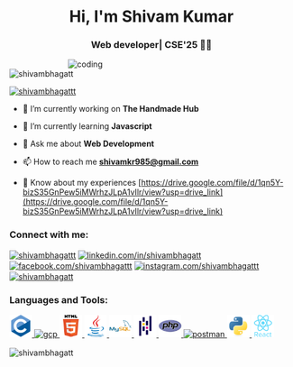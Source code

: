 <h1 align="center">Hi, I'm Shivam Kumar</h1>
<h3 align="center">Web developer| CSE'25 👨‍🎓</h3>

<img align="right" alt="coding" width="400" src="https://user-images.githubusercontent.com/55389276/140866485-8fb1c876-9a8f-4d6a-98dc-08c4981eaf70.gif">

<p align="left"> <img src="https://komarev.com/ghpvc/?username=shivambhagatt&label=Profile%20views&color=0e75b6&style=flat" alt="shivambhagatt" /> </p>

<p align="left"> <a href="https://twitter.com/shivambhagattt" target="blank"><img src="https://img.shields.io/twitter/follow/shivambhagattt?logo=twitter&style=for-the-badge" alt="shivambhagattt" /></a> </p>

- 🔭 I’m currently working on **The Handmade Hub**

- 🌱 I’m currently learning **Javascript**

- 💬 Ask me about **Web Development**

- 📫 How to reach me **shivamkr985@gmail.com**

- 📄 Know about my experiences [https://drive.google.com/file/d/1qn5Y-bizS35GnPew5iMWrhzJLpA1vIlr/view?usp=drive_link](https://drive.google.com/file/d/1qn5Y-bizS35GnPew5iMWrhzJLpA1vIlr/view?usp=drive_link)

<h3 align="left">Connect with me:</h3>
<p align="left">
<a href="https://twitter.com/shivambhagattt" target="blank"><img align="center" src="https://raw.githubusercontent.com/rahuldkjain/github-profile-readme-generator/master/src/images/icons/Social/twitter.svg" alt="shivambhagattt" height="30" width="40" /></a>
<a href="https://linkedin.com/in/linkedin.com/in/shivambhagatt" target="blank"><img align="center" src="https://raw.githubusercontent.com/rahuldkjain/github-profile-readme-generator/master/src/images/icons/Social/linked-in-alt.svg" alt="linkedin.com/in/shivambhagatt" height="30" width="40" /></a>
<a href="https://fb.com/facebook.com/shivambhagattt" target="blank"><img align="center" src="https://raw.githubusercontent.com/rahuldkjain/github-profile-readme-generator/master/src/images/icons/Social/facebook.svg" alt="facebook.com/shivambhagattt" height="30" width="40" /></a>
<a href="https://instagram.com/instagram.com/shivambhagattt" target="blank"><img align="center" src="https://raw.githubusercontent.com/rahuldkjain/github-profile-readme-generator/master/src/images/icons/Social/instagram.svg" alt="instagram.com/shivambhagattt" height="30" width="40" /></a>
<a href="https://auth.geeksforgeeks.org/user/shivambhagatt" target="blank"><img align="center" src="https://raw.githubusercontent.com/rahuldkjain/github-profile-readme-generator/master/src/images/icons/Social/geeks-for-geeks.svg" alt="shivambhagatt" height="30" width="40" /></a>
</p>

<h3 align="left">Languages and Tools:</h3>
<p align="left"> <a href="https://www.cprogramming.com/" target="_blank" rel="noreferrer"> <img src="https://raw.githubusercontent.com/devicons/devicon/master/icons/c/c-original.svg" alt="c" width="40" height="40"/> </a> <a href="https://cloud.google.com" target="_blank" rel="noreferrer"> <img src="https://www.vectorlogo.zone/logos/google_cloud/google_cloud-icon.svg" alt="gcp" width="40" height="40"/> </a> <a href="https://www.w3.org/html/" target="_blank" rel="noreferrer"> <img src="https://raw.githubusercontent.com/devicons/devicon/master/icons/html5/html5-original-wordmark.svg" alt="html5" width="40" height="40"/> </a> <a href="https://www.java.com" target="_blank" rel="noreferrer"> <img src="https://raw.githubusercontent.com/devicons/devicon/master/icons/java/java-original.svg" alt="java" width="40" height="40"/> </a> <a href="https://www.mysql.com/" target="_blank" rel="noreferrer"> <img src="https://raw.githubusercontent.com/devicons/devicon/master/icons/mysql/mysql-original-wordmark.svg" alt="mysql" width="40" height="40"/> </a> <a href="https://pandas.pydata.org/" target="_blank" rel="noreferrer"> <img src="https://raw.githubusercontent.com/devicons/devicon/2ae2a900d2f041da66e950e4d48052658d850630/icons/pandas/pandas-original.svg" alt="pandas" width="40" height="40"/> </a> <a href="https://www.php.net" target="_blank" rel="noreferrer"> <img src="https://raw.githubusercontent.com/devicons/devicon/master/icons/php/php-original.svg" alt="php" width="40" height="40"/> </a> <a href="https://postman.com" target="_blank" rel="noreferrer"> <img src="https://www.vectorlogo.zone/logos/getpostman/getpostman-icon.svg" alt="postman" width="40" height="40"/> </a> <a href="https://www.python.org" target="_blank" rel="noreferrer"> <img src="https://raw.githubusercontent.com/devicons/devicon/master/icons/python/python-original.svg" alt="python" width="40" height="40"/> </a> <a href="https://reactjs.org/" target="_blank" rel="noreferrer"> <img src="https://raw.githubusercontent.com/devicons/devicon/master/icons/react/react-original-wordmark.svg" alt="react" width="40" height="40"/> </a> </p>

<p><img align="center" src="https://github-readme-streak-stats.herokuapp.com/?user=shivambhagatt&" alt="shivambhagatt" /></p>
